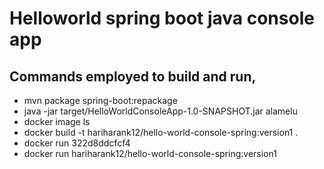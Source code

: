 # Helloworld spring boot java console app

## Commands employed to build and run,
   * mvn package spring-boot:repackage
   * java -jar target/HelloWorldConsoleApp-1.0-SNAPSHOT.jar alamelu
   * docker image ls
   * docker build -t hariharank12/hello-world-console-spring:version1 .
   * docker run 322d8ddcfcf4
   * docker run hariharank12/hello-world-console-spring:version1